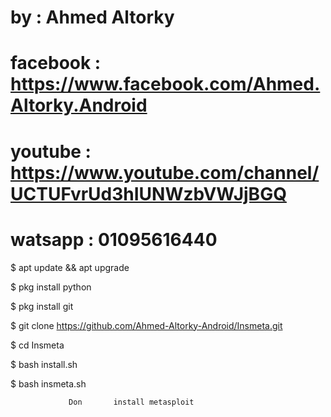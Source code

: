 # by : Ahmed Altorky

# facebook : https://www.facebook.com/Ahmed.Altorky.Android

# youtube : https://www.youtube.com/channel/UCTUFvrUd3hIUNWzbVWJjBGQ

# watsapp : 01095616440

$ apt update && apt upgrade 

$ pkg install python

$ pkg install git

$ git clone https://github.com/Ahmed-Altorky-Android/Insmeta.git

$ cd Insmeta

$ bash install.sh

$ bash insmeta.sh

                 Don       install metasploit
